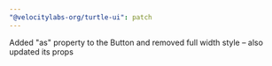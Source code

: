 ```yaml
---
"@velocitylabs-org/turtle-ui": patch
---
```


Added "as" property to the Button and removed full width style – also updated its props
